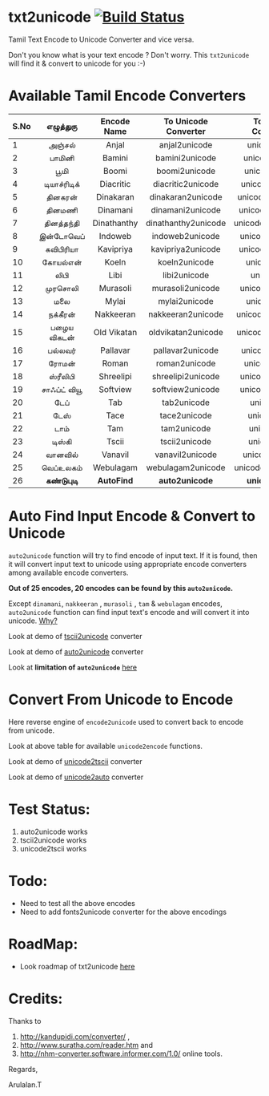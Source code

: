txt2unicode [![Build Status](https://travis-ci.org/arulalant/txt2unicode.png)](https://travis-ci.org/arulalant/txt2unicode)
===========
Tamil Text Encode to Unicode Converter and vice versa.

Don't you know what is your text encode ? Don't worry. This `txt2unicode` will find it & convert to unicode for you :-)


Available Tamil Encode Converters
=================================

| S.No  | எழுத்துரு | Encode Name | To Unicode Converter | To Encode Convereter |
| ---- | :---------: | :---------: | :---------: | :---------: |
| 1 | அஞ்சல் | Anjal | anjal2unicode | unicode2anjal|
| 2 |  பாமினி | Bamini|  bamini2unicode| unicode2bamini|
| 3 | பூமி  | Boomi  |  boomi2unicode| unicode2boomi| 
| 4 | டியாச்ரிடிக்|       Diacritic|  diacritic2unicode | unicode2diacritic|
| 5 | தினகரன் | Dinakaran |  dinakaran2unicode | unicode2dinakaran|
| 6 | தினமணி  | Dinamani  | dinamani2unicode  | unicode2dinamani ||
| 7 | தினத்தந்தி |Dinathanthy |  dinathanthy2unicode|unicode2dinathanthy|            
| 8 | இன்டோவெப்   | Indoweb    | indoweb2unicode   | unicode2indoweb  |
| 9 |  கவிபிரியா |  Kavipriya  | kavipriya2unicode| unicode2kavipriya|     
| 10 | கோயல்என்   |  Koeln      | koeln2unicode    |  unicode2koeln  |
| 11| லிபி     |  Libi       |  libi2unicode    | unicode2libi   |
| 12| முரசொலி | Murasoli |  murasoli2unicode | unicode2murasoli |
| 13| மலை  |  Mylai    |mylai2unicode      | unicode2mylai|
| 14| நக்கீரன்  |Nakkeeran|     nakkeeran2unicode| unicode2nakkeeran|
| 15| பழைய விகடன்  | Old Vikatan  | oldvikatan2unicode | unicode2oldvikatan |
| 16| பல்லவர்  | Pallavar      | pallavar2unicode  | unicode2pallavar | 
| 17| ரோமன்   | Roman   | roman2unicode  | unicode2roman |
| 18| ஸ்ரீலிபி|Shreelipi|shreelipi2unicode| unicode2shreelipi|
| 19|  சாஃப்ட் வியூ |Softview|softview2unicode | unicode2softview|
| 20| டேப்    | Tab  | tab2unicode  | unicode2tab|
| 21| டேஸ்   | Tace  | tace2unicode | unicode2tace |
| 22| டாம்   |  Tam  |tam2unicode | unicode2tam|
| 23| டிஸ்கி |Tscii  |    tscii2unicode|   unicode2tscii|   
| 24| வானவில் |  Vanavil  | vanavil2unicode  |  unicode2vanavil |
| 25| வெப்உலகம்   | Webulagam | webulagam2unicode |  unicode2webulagam |
| 26| **கண்டுபுடி**| **AutoFind**    | **auto2unicode**|       **unicode2auto**           |



Auto Find Input Encode & Convert to Unicode
===========================================

  `auto2unicode` function will try to find encode of input text. If it is found, then it will convert input text to unicode using appropriate encode converters among available encode converters.
  
  **Out of 25 encodes, 20 encodes can be found by this `auto2unicode`.** 
  
  Except `dinamani`, `nakkeeran` , `murasoli` , `tam` & `webulagam` encodes, `auto2unicode` function can find input text's encode and will convert it into unicode. [Why?](example/encodes_chars/README.md)
  
  Look at demo of [tscii2unicode](example/demo_tscii2utf8.py) converter

  Look at demo of [auto2unicode](example/demo_auto2utf8.py) converter
  
  Look at **limitation of `auto2unicode`** [here](example/encodes_chars/README.md)
  
  

  
Convert From Unicode to Encode
==============================
  Here reverse engine of `encode2unicode` used to convert back to encode from unicode.
  
  Look at above table for available `unicode2encode` functions.
  
  Look at demo of [unicode2tscii](example/demo_utf8_2_tscii.py) converter
  
  Look at demo of [unicode2auto](example/demo_utf8_2_auto.py) converter
  

Test Status:
===========
  1. auto2unicode works
  2. tscii2unicode works
  3. unicode2tscii works
   


Todo:
====
  * Need to test all the above encodes
  * Need to add fonts2unicode converter for the above encodings
  

RoadMap:
=======
  * Look roadmap of txt2unicode [here](https://github.com/arulalant/txt2unicode/wiki/RoadMap)
  

Credits:
=======
  Thanks to 
  1. http://kandupidi.com/converter/ ,
  2. http://www.suratha.com/reader.htm  and 
  3. http://nhm-converter.software.informer.com/1.0/ online tools.
  
Regards,

Arulalan.T
  
